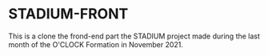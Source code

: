 # STADIUM-FRONT
This is a clone the frond-end part the STADIUM project made during the last month of the O'CLOCK Formation in November 2021. 
